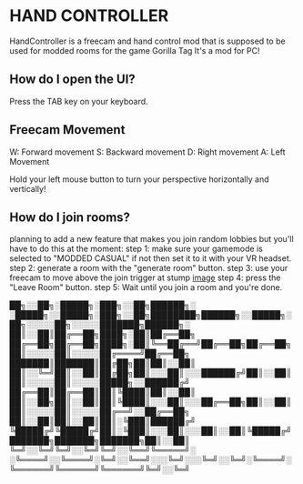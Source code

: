 # HAND CONTROLLER

HandController is a freecam and hand control mod that is supposed to be used for modded rooms for the game Gorilla Tag
It's a mod for PC!

## How do I open the UI?
Press the TAB key on your keyboard.

## Freecam Movement

W: Forward movement
S: Backward movement
D: Right movement
A: Left Movement

Hold your left mouse button to turn your perspective horizontally and vertically!

## How do I join rooms?
planning to add a new feature that makes you join random lobbies but you'll have to do this at the moment:
step 1: make sure your gamemode is selected  to "MODDED CASUAL" if not then set it to it with your VR headset.
step 2: generate a room with the "generate room" button.
step 3: use your freecam to move above the join trigger at stump 
[image](https://github.com/user-attachments/assets/9e6330f4-e039-42b1-9420-a937a95a003e)
step 4: press the "Leave Room" button.
step 5: Wait until you join a room and you're done.





██╗░░██╗░█████╗░███╗░░██╗██████╗░  ░█████╗░░█████╗░███╗░░██╗████████╗██████╗░░█████╗░██╗░░░░░██╗░░░░░███████╗██████╗░
██║░░██║██╔══██╗████╗░██║██╔══██╗  ██╔══██╗██╔══██╗████╗░██║╚══██╔══╝██╔══██╗██╔══██╗██║░░░░░██║░░░░░██╔════╝██╔══██╗
███████║███████║██╔██╗██║██║░░██║  ██║░░╚═╝██║░░██║██╔██╗██║░░░██║░░░██████╔╝██║░░██║██║░░░░░██║░░░░░█████╗░░██████╔╝
██╔══██║██╔══██║██║╚████║██║░░██║  ██║░░██╗██║░░██║██║╚████║░░░██║░░░██╔══██╗██║░░██║██║░░░░░██║░░░░░██╔══╝░░██╔══██╗
██║░░██║██║░░██║██║░╚███║██████╔╝  ╚█████╔╝╚█████╔╝██║░╚███║░░░██║░░░██║░░██║╚█████╔╝███████╗███████╗███████╗██║░░██║
╚═╝░░╚═╝╚═╝░░╚═╝╚═╝░░╚══╝╚═════╝░  ░╚════╝░░╚════╝░╚═╝░░╚══╝░░░╚═╝░░░╚═╝░░╚═╝░╚════╝░╚══════╝╚══════╝╚══════╝╚═╝░░╚═╝






